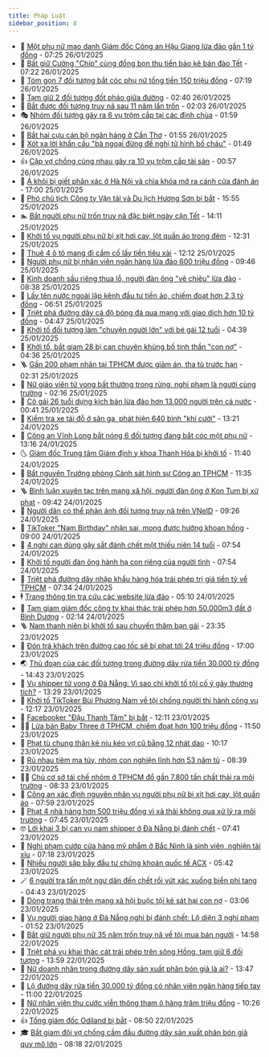 ```yaml
---
title: Pháp Luật
sidebar_position: 8
---
```


<!-- dantri-phap-luat:START -->
- 🌊 [Một phụ nữ mạo danh Giám đốc Công an Hậu Giang lừa đảo gần 1 tỷ đồng](https://dantri.com.vn/phap-luat/mot-phu-nu-mao-danh-giam-doc-cong-an-hau-giang-lua-dao-gan-1-ty-dong-20250126132248282.htm) - 07:25 26/01/2025
- 🐲 [Bắt giữ Cường &quot;Chíp&quot; cùng đồng bọn thu tiền bảo kê bán đào Tết](https://dantri.com.vn/phap-luat/bat-giu-cuong-chip-cung-dong-bon-thu-tien-bao-ke-ban-dao-tet-20250126133324265.htm) - 07:22 26/01/2025
- 🌁 [Tóm gọn 7 đối tượng bắt cóc phụ nữ tống tiền 150 triệu đồng](https://dantri.com.vn/phap-luat/tom-gon-7-doi-tuong-bat-coc-phu-nu-tong-tien-150-trieu-dong-20250126123656980.htm) - 07:19 26/01/2025
- 🎃 [Tạm giữ 2 đối tượng đốt pháo giữa đường](https://dantri.com.vn/phap-luat/tam-giu-2-doi-tuong-dot-phao-giua-duong-20250126090555185.htm) - 02:40 26/01/2025
- 🦅 [Bắt được đối tượng truy nã sau 11 năm lẩn trốn](https://dantri.com.vn/phap-luat/bat-duoc-doi-tuong-truy-na-sau-11-nam-lan-tron-20250126083303819.htm) - 02:03 26/01/2025
- 🎭 [Nhóm đối tượng gây ra 6 vụ trộm cắp tại các đình chùa](https://dantri.com.vn/phap-luat/nhom-doi-tuong-gay-ra-6-vu-trom-cap-tai-cac-dinh-chua-20250126081600660.htm) - 01:59 26/01/2025
- 🤗 [Bắt hai cựu cán bộ ngân hàng ở Cần Thơ](https://dantri.com.vn/phap-luat/bat-hai-cuu-can-bo-ngan-hang-o-can-tho-20250126074508689.htm) - 01:55 26/01/2025
- 🚀 [Xót xa lời khẩn cầu &quot;bà ngoại đừng đề nghị tử hình bố cháu&quot;](https://dantri.com.vn/phap-luat/xot-xa-loi-khan-cau-ba-ngoai-dung-de-nghi-tu-hinh-bo-chau-20250125172429624.htm) - 01:49 26/01/2025
- 👍 [Cặp vợ chồng cùng nhau gây ra 10 vụ trộm cắp tài sản](https://dantri.com.vn/phap-luat/cap-vo-chong-cung-nhau-gay-ra-10-vu-trom-cap-tai-san-20250126075014610.htm) - 00:57 26/01/2025
- 🧐 [Á khôi bị giết phân xác ở Hà Nội và chìa khóa mở ra cánh cửa đánh án](https://dantri.com.vn/phap-luat/a-khoi-bi-giet-phan-xac-o-ha-noi-va-chia-khoa-mo-ra-canh-cua-danh-an-20250122154155154.htm) - 17:00 25/01/2025
- 🫶 [Phó chủ tịch Công ty Vận tải và Du lịch Hương Sơn bị bắt](https://dantri.com.vn/phap-luat/pho-chu-tich-cong-ty-van-tai-va-du-lich-huong-son-bi-bat-20250125225018547.htm) - 15:55 25/01/2025
- 🏊 [Bắt người phụ nữ trốn truy nã đặc biệt ngày cận Tết](https://dantri.com.vn/phap-luat/bat-nguoi-phu-nu-tron-truy-na-dac-biet-ngay-can-tet-20250125200238095.htm) - 14:11 25/01/2025
- 🌋 [Khởi tố vụ người phụ nữ bị xịt hơi cay, lột quần áo trong đêm](https://dantri.com.vn/phap-luat/khoi-to-vu-nguoi-phu-nu-bi-xit-hoi-cay-lot-quan-ao-trong-dem-20250125181053400.htm) - 12:31 25/01/2025
- 👹 [Thuê 4 ô tô mang đi cầm cố lấy tiền tiêu xài](https://dantri.com.vn/phap-luat/thue-4-o-to-mang-di-cam-co-lay-tien-tieu-xai-20250125180228598.htm) - 12:12 25/01/2025
- 🫣 [Người phụ nữ bị nhân viên ngân hàng lừa đảo 600 triệu đồng](https://dantri.com.vn/phap-luat/nguoi-phu-nu-bi-nhan-vien-ngan-hang-lua-dao-600-trieu-dong-20250125153302543.htm) - 09:46 25/01/2025
- 🎃 [Kinh doanh sầu riêng thua lỗ, người đàn ông &quot;vẽ chiêu&quot; lừa đảo](https://dantri.com.vn/phap-luat/kinh-doanh-sau-rieng-thua-lo-nguoi-dan-ong-ve-chieu-lua-dao-20250125151620882.htm) - 08:38 25/01/2025
- 🌝 [Lấy tên nước ngoài lập kênh đầu tư tiền ảo, chiếm đoạt hơn 2,3 tỷ đồng](https://dantri.com.vn/phap-luat/lay-ten-nuoc-ngoai-lap-kenh-dau-tu-tien-ao-chiem-doat-hon-23-ty-dong-20250125114858835.htm) - 06:51 25/01/2025
- 🚀 [Triệt phá đường dây cá độ bóng đá qua mạng với giao dịch hơn 10 tỷ đồng](https://dantri.com.vn/phap-luat/triet-pha-duong-day-ca-do-bong-da-qua-mang-voi-giao-dich-hon-10-ty-dong-20250125111523588.htm) - 04:47 25/01/2025
- 🥷 [Khởi tố đối tượng làm &quot;chuyện người lớn&quot; với bé gái 12 tuổi](https://dantri.com.vn/phap-luat/khoi-to-doi-tuong-lam-chuyen-nguoi-lon-voi-be-gai-12-tuoi-20250125110043859.htm) - 04:39 25/01/2025
- 👺 [Khởi tố, bắt giam 28 bị can chuyên khủng bố tinh thần &quot;con nợ&quot;](https://dantri.com.vn/phap-luat/khoi-to-bat-giam-28-bi-can-chuyen-khung-bo-tinh-than-con-no-20250125103527582.htm) - 04:36 25/01/2025
- 🪜 [Gần 200 phạm nhân tại TPHCM được giảm án, tha tù trước hạn](https://dantri.com.vn/phap-luat/gan-200-pham-nhan-tai-tphcm-duoc-giam-an-tha-tu-truoc-han-20250125090236308.htm) - 02:31 25/01/2025
- 🦄 [Nữ giáo viên tử vong bất thường trong rừng, nghi phạm là người cùng trường](https://dantri.com.vn/phap-luat/nu-giao-vien-tu-vong-bat-thuong-trong-rung-nghi-pham-la-nguoi-cung-truong-20250125084930480.htm) - 02:16 25/01/2025
- 🦍 [Cô gái 26 tuổi dựng kịch bản lừa đảo hơn 13.000 người trên cả nước](https://dantri.com.vn/phap-luat/co-gai-26-tuoi-dung-kich-ban-lua-dao-hon-13000-nguoi-tren-ca-nuoc-20250125073659883.htm) - 00:41 25/01/2025
- 🌁 [Kiểm tra xe tải đỗ ở sân ga, phát hiện 640 bình &quot;khí cười&quot;](https://dantri.com.vn/phap-luat/kiem-tra-xe-tai-do-o-san-ga-phat-hien-640-binh-khi-cuoi-20250124190146621.htm) - 13:21 24/01/2025
- 💯 [Công an Vĩnh Long bắt nóng 6 đối tượng đang bắt cóc một phụ nữ](https://dantri.com.vn/phap-luat/cong-an-vinh-long-bat-nong-6-doi-tuong-dang-bat-coc-mot-phu-nu-20250124194856938.htm) - 13:16 24/01/2025
- 🌜 [Giám đốc Trung tâm Giám định y khoa Thanh Hóa bị khởi tố](https://dantri.com.vn/phap-luat/giam-doc-trung-tam-giam-dinh-y-khoa-thanh-hoa-bi-khoi-to-20250124175955213.htm) - 11:40 24/01/2025
- 👹 [Bắt nguyên Trưởng phòng Cảnh sát hình sự Công an TPHCM](https://dantri.com.vn/phap-luat/bat-nguyen-truong-phong-canh-sat-hinh-su-cong-an-tphcm-20250124182757059.htm) - 11:35 24/01/2025
- 🪜 [Bình luận xuyên tạc trên mạng xã hội, người đàn ông ở Kon Tum bị xử phạt](https://dantri.com.vn/phap-luat/binh-luan-xuyen-tac-tren-mang-xa-hoi-nguoi-dan-ong-o-kon-tum-bi-xu-phat-20250124155808593.htm) - 09:42 24/01/2025
- 🦩 [Người dân có thể phản ánh đối tượng truy nã trên VNeID](https://dantri.com.vn/phap-luat/nguoi-dan-co-the-phan-anh-doi-tuong-truy-na-tren-vneid-20250124160418739.htm) - 09:26 24/01/2025
- 💂 [TikToker &quot;Nam Birthday&quot; nhận sai, mong được hưởng khoan hồng](https://dantri.com.vn/phap-luat/tiktoker-nam-birthday-nhan-sai-mong-duoc-huong-khoan-hong-20250124155353669.htm) - 09:00 24/01/2025
- 💃 [4 nghi can dùng gậy sắt đánh chết một thiếu niên 14 tuổi](https://dantri.com.vn/phap-luat/4-nghi-can-dung-gay-sat-danh-chet-mot-thieu-nien-14-tuoi-20250124143728236.htm) - 07:54 24/01/2025
- 🧐 [Khởi tố người đàn ông hành hạ con riêng của người tình](https://dantri.com.vn/phap-luat/khoi-to-nguoi-dan-ong-hanh-ha-con-rieng-cua-nguoi-tinh-20250124144623402.htm) - 07:54 24/01/2025
- 🤗 [Triệt phá đường dây nhập khẩu hàng hóa trái phép trị giá tiền tỷ về TPHCM](https://dantri.com.vn/phap-luat/triet-pha-duong-day-nhap-khau-hang-hoa-trai-phep-tri-gia-tien-ty-ve-tphcm-20250124124518227.htm) - 07:34 24/01/2025
- 🕴 [Trang thông tin tra cứu các website lừa đảo](https://dantri.com.vn/phap-luat/trang-thong-tin-tra-cuu-cac-website-lua-dao-20250124120006817.htm) - 05:10 24/01/2025
- 🐎 [Tạm giam giám đốc công ty khai thác trái phép hơn 50.000m3 đất ở Bình Dương](https://dantri.com.vn/phap-luat/tam-giam-giam-doc-cong-ty-khai-thac-trai-phep-hon-50000m3-dat-o-binh-duong-20250124085425131.htm) - 02:14 24/01/2025
- 🪜 [Nam thanh niên bị khởi tố sau chuyến thăm bạn gái](https://dantri.com.vn/phap-luat/nam-thanh-nien-bi-khoi-to-sau-chuyen-tham-ban-gai-20250124060138410.htm) - 23:35 23/01/2025
- 🤭 [Đón trả khách trên đường cao tốc sẽ bị phạt tới 24 triệu đồng](https://dantri.com.vn/phap-luat/don-tra-khach-tren-duong-cao-toc-se-bi-phat-toi-24-trieu-dong-20250123230011074.htm) - 17:00 23/01/2025
- 🌏 [Thủ đoạn của các đối tượng trong đường dây rửa tiền 30.000 tỷ đồng](https://dantri.com.vn/phap-luat/thu-doan-cua-cac-doi-tuong-trong-duong-day-rua-tien-30000-ty-dong-20250123210936070.htm) - 14:43 23/01/2025
- 🎃 [Vụ shipper tử vong ở Đà Nẵng: Vì sao chỉ khởi tố tội cố ý gây thương tích?](https://dantri.com.vn/phap-luat/vu-shipper-tu-vong-o-da-nang-vi-sao-chi-khoi-to-toi-co-y-gay-thuong-tich-20250123182644941.htm) - 13:29 23/01/2025
- 🗽 [Khởi tố TikToker Bùi Phương Nam về tội chống người thi hành công vụ](https://dantri.com.vn/phap-luat/khoi-to-tiktoker-bui-phuong-nam-ve-toi-chong-nguoi-thi-hanh-cong-vu-20250123185909209.htm) - 12:17 23/01/2025
- 🌁 [Facebooker &quot;Đậu Thanh Tâm&quot; bị bắt](https://dantri.com.vn/phap-luat/facebooker-dau-thanh-tam-bi-bat-20250123190848271.htm) - 12:11 23/01/2025
- 🧑‍💻 [Lừa bán Baby Three ở TPHCM, chiếm đoạt hơn 100 triệu đồng](https://dantri.com.vn/phap-luat/lua-ban-baby-three-o-tphcm-chiem-doat-hon-100-trieu-dong-20250123181200174.htm) - 11:50 23/01/2025
- 🌮 [Phạt tù chung thân kẻ níu kéo vợ cũ bằng 12 nhát dao](https://dantri.com.vn/phap-luat/phat-tu-chung-than-ke-niu-keo-vo-cu-bang-12-nhat-dao-20250123170650754.htm) - 10:17 23/01/2025
- 🤗 [Rủ nhau tiêm ma túy, nhóm con nghiện lĩnh hơn 53 năm tù](https://dantri.com.vn/phap-luat/ru-nhau-tiem-ma-tuy-nhom-con-nghien-linh-hon-53-nam-tu-20250123145210288.htm) - 08:39 23/01/2025
- 👨‍🏫 [Chủ cơ sở tái chế nhôm ở TPHCM đổ gần 7.800 tấn chất thải ra môi trường](https://dantri.com.vn/phap-luat/chu-co-so-tai-che-nhom-o-tphcm-do-gan-7800-tan-chat-thai-ra-moi-truong-20250123151522328.htm) - 08:33 23/01/2025
- 🎉 [Công an xác định nguyên nhân vụ người phụ nữ bị xịt hơi cay, lột quần áo](https://dantri.com.vn/phap-luat/cong-an-xac-dinh-nguyen-nhan-vu-nguoi-phu-nu-bi-xit-hoi-cay-lot-quan-ao-20250123115708023.htm) - 07:59 23/01/2025
- 🤗 [Phạt 4 nhà hàng hơn 500 triệu đồng vì xả thải không qua xử lý ra môi trường](https://dantri.com.vn/phap-luat/phat-4-nha-hang-hon-500-trieu-dong-vi-xa-thai-khong-qua-xu-ly-ra-moi-truong-20250123135528438.htm) - 07:45 23/01/2025
- 🤓 [Lời khai 3 bị can vụ nam shipper ở Đà Nẵng bị đánh chết](https://dantri.com.vn/phap-luat/loi-khai-3-bi-can-vu-nam-shipper-o-da-nang-bi-danh-chet-20250123133641870.htm) - 07:41 23/01/2025
- 👹 [Nghi phạm cướp cửa hàng mỹ phẩm ở Bắc Ninh là sinh viên, nghiện tài xỉu](https://dantri.com.vn/phap-luat/nghi-pham-cuop-cua-hang-my-pham-o-bac-ninh-la-sinh-vien-nghien-tai-xiu-20250123141114282.htm) - 07:18 23/01/2025
- 🐘 [Nhiều người sập bẫy đầu tư chứng khoán quốc tế ACX](https://dantri.com.vn/phap-luat/nhieu-nguoi-sap-bay-dau-tu-chung-khoan-quoc-te-acx-20250122193153784.htm) - 05:42 23/01/2025
- 🪄 [6 người tra tấn một ngư dân đến chết rồi vứt xác xuống biển phi tang](https://dantri.com.vn/phap-luat/6-nguoi-tra-tan-mot-ngu-dan-den-chet-roi-vut-xac-xuong-bien-phi-tang-20250123111300044.htm) - 04:43 23/01/2025
- 💄 [Dòng trạng thái trên mạng xã hội buộc tội kẻ sát hại con nợ](https://dantri.com.vn/phap-luat/dong-trang-thai-tren-mang-xa-hoi-buoc-toi-ke-sat-hai-con-no-20250119113621155.htm) - 03:06 23/01/2025
- 🐎 [Vụ người giao hàng ở Đà Nẵng nghi bị đánh chết: Lộ diện 3 nghi phạm](https://dantri.com.vn/phap-luat/vu-nguoi-giao-hang-o-da-nang-nghi-bi-danh-chet-lo-dien-3-nghi-pham-20250123074816803.htm) - 01:52 23/01/2025
- 💯 [Bắt giữ người phụ nữ 35 năm trốn truy nã về tội mua bán người](https://dantri.com.vn/phap-luat/bat-giu-nguoi-phu-nu-35-nam-tron-truy-na-ve-toi-mua-ban-nguoi-20250122212202912.htm) - 14:58 22/01/2025
- 💯 [Triệt phá vụ khai thác cát trái phép trên sông Hồng, tạm giữ 6 đối tượng](https://dantri.com.vn/phap-luat/triet-pha-vu-khai-thac-cat-trai-phep-tren-song-hong-tam-giu-6-doi-tuong-20250122203721201.htm) - 13:59 22/01/2025
- 🌈 [Nữ doanh nhân trong đường dây sản xuất phân bón giả là ai?](https://dantri.com.vn/phap-luat/nu-doanh-nhan-trong-duong-day-san-xuat-phan-bon-gia-la-ai-20250122195946406.htm) - 13:47 22/01/2025
- 🧠 [Lộ đường dây rửa tiền 30.000 tỷ đồng có nhân viên ngân hàng tiếp tay](https://dantri.com.vn/phap-luat/lo-duong-day-rua-tien-30000-ty-dong-co-nhan-vien-ngan-hang-tiep-tay-20250122173624613.htm) - 11:00 22/01/2025
- 🌈 [Nữ nhân viên thu cước viễn thông tham ô hàng trăm triệu đồng](https://dantri.com.vn/phap-luat/nu-nhan-vien-thu-cuoc-vien-thong-tham-o-hang-tram-trieu-dong-20250122170234892.htm) - 10:26 22/01/2025
- 👍 [Tổng giám đốc Odiland bị bắt](https://dantri.com.vn/phap-luat/tong-giam-doc-odiland-bi-bat-20250122152702204.htm) - 08:50 22/01/2025
- 🎓 [Bắt giam đôi vợ chồng cầm đầu đường dây sản xuất phân bón giả quy mô lớn](https://dantri.com.vn/phap-luat/bat-giam-doi-vo-chong-cam-dau-duong-day-san-xuat-phan-bon-gia-quy-mo-lon-20250122125233673.htm) - 08:18 22/01/2025<!-- dantri-phap-luat:END -->
